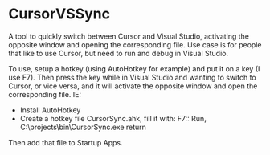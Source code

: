 # CursorVSSync
A tool to quickly switch between Cursor and Visual Studio, activating the opposite window and opening the corresponding file.
Use case is for people that like to use Cursor, but need to run and debug in Visual Studio.

To use, setup a hotkey (using AutoHotkey for example) and put it on a key (I use F7).  Then press the key while in Visual Studio and wanting to switch to Cursor, or vice versa, and it will activate the opposite window and open the corresponding file.
IE:
- Install AutoHotkey
- Create a hotkey file CursorSync.ahk, fill it with:
F7::
Run, C:\projects\bin\CursorSync.exe
return

Then add that file to Startup Apps.

